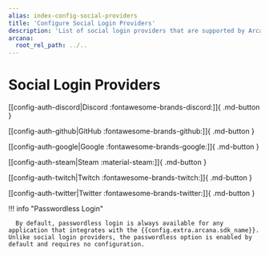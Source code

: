 ```yaml
---
alias: index-config-social-providers
title: 'Configure Social Login Providers'
description: 'List of social login providers that are supported by Arcana Auth for onboarding Web3 app users in apps integrated with the Arcana SDK.'
arcana:
  root_rel_path: ../..
---
```


# Social Login Providers      

[[config-auth-discord|Discord :fontawesome-brands-discord:]]{ .md-button }

[[config-auth-github|GitHub :fontawesome-brands-github:]]{ .md-button }

[[config-auth-google|Google :fontawesome-brands-google:]]{ .md-button }

[[config-auth-steam|Steam :material-steam:]]{ .md-button }

[[config-auth-twitch|Twitch :fontawesome-brands-twitch:]]{ .md-button }

[[config-auth-twitter|Twitter :fontawesome-brands-twitter:]]{ .md-button }

!!! info "Passwordless Login"

      By default, passwordless login is always available for any application that integrates with the {{config.extra.arcana.sdk_name}}.  Unlike social login providers, the passwordless option is enabled by default and requires no configuration. 
